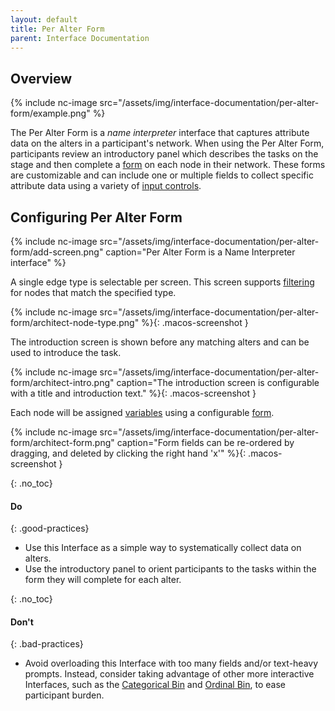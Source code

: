 ```yaml
---
layout: default
title: Per Alter Form
parent: Interface Documentation
---
```

## Overview

{% include nc-image src="/assets/img/interface-documentation/per-alter-form/example.png" %}

The Per Alter Form is a _name interpreter_ interface that captures attribute data on the alters in a participant's network. When using the Per Alter Form, participants review an introductory panel which describes the tasks on the stage and then complete a [form](../key-concepts/forms.md) on each node in their network. These forms are customizable and can include one or multiple fields to collect specific attribute data using a variety of [input controls](../key-concepts/input-controls.md). 

## Configuring Per Alter Form

{% include nc-image src="/assets/img/interface-documentation/per-alter-form/add-screen.png" caption="Per Alter Form is a Name Interpreter interface" %}

A single edge type is selectable per screen. This screen supports [filtering](../key-concepts/filtering.md) for nodes that match the specified type.

{% include nc-image src="/assets/img/interface-documentation/per-alter-form/architect-node-type.png" %}{: .macos-screenshot }

The introduction screen is shown before any matching alters and can be used to introduce the task.

{% include nc-image src="/assets/img/interface-documentation/per-alter-form/architect-intro.png" caption="The introduction screen is configurable with a title and introduction text." %}{: .macos-screenshot }

Each node will be assigned [variables](../key-concepts/variable-types.md) using a configurable [form](../key-concepts/forms.md).

{% include nc-image src="/assets/img/interface-documentation/per-alter-form/architect-form.png" caption="Form fields can be re-ordered by dragging, and deleted by clicking the right hand 'x'" %}{: .macos-screenshot }

{: .no_toc}
#### Do

{: .good-practices}
- Use this Interface as a simple way to systematically collect data on alters. 
- Use the introductory panel to orient participants to the tasks within the form they will complete for each alter.


{: .no_toc}
#### Don't

{: .bad-practices}
- Avoid overloading this Interface with too many fields and/or text-heavy prompts. Instead, consider taking advantage of other more interactive Interfaces, such as the [Categorical Bin](./categorical-bin.md) and [Ordinal Bin](./ordinal-bin.md), to ease participant burden. 
